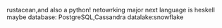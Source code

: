 rustacean,and also a python!
netowrking major
next language is heskell maybe
database: PostgreSQL,Cassandra
datalake:snowflake 
